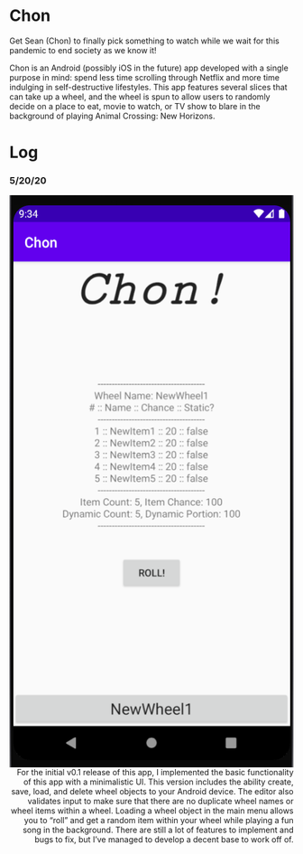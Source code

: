 # Chon
Get Sean (Chon) to finally pick something to watch while we wait for this pandemic to end society as we know it!

Chon is an Android (possibly iOS in the future) app developed with a single purpose in mind: spend less time scrolling through Netflix and more time indulging in self-destructive lifestyles. This app features several slices that can take up a wheel, and the wheel is spun to allow users to randomly decide on a place to eat, movie to watch, or TV show to blare in the background of playing Animal Crossing: New Horizons.

# Log

### 5/20/20
<img align="left" src="RMImages/1.PNG">
<p align="right">
For the initial v0.1 release of this app, I implemented the basic functionality of this app with a minimalistic UI. This version includes the ability create, save, load, and delete wheel objects to your Android device. The editor also validates input to make sure that there are no duplicate wheel names or wheel items within a wheel. Loading a wheel object in the main menu allows you to “roll” and get a random item within your wheel while playing a fun song in the background. There are still a lot of features to implement and bugs to fix, but I’ve managed to develop a decent base to work off of.
</p>
